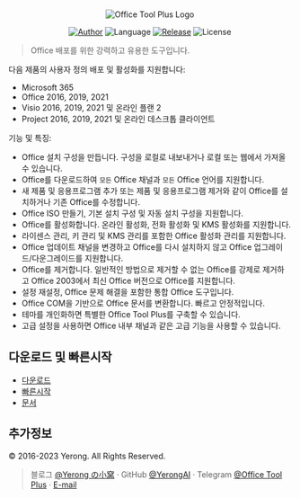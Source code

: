 ﻿#

<p align="center">
<img alt="Office Tool Plus Logo" src="https://otp.landian.vip/static/images/logo.webp"/>
</p>

<p align="center">
<a href="https://www.coolhub.top/" target="_blank"><img alt="Author" src="https://img.shields.io/badge/Author-Yerong-blue?style=flat-square"/></a>
<img alt="Language" src="https://img.shields.io/badge/Language-C%23-green?style=flat-square"/>
<a href="https://otp.landian.vip/" target="_blank"><img alt="Release" src="https://img.shields.io/github/v/release/YerongAI/Office-Tool?style=flat-square"/></a>
<img alt="License" src="https://img.shields.io/github/license/YerongAI/Office-Tool?style=flat-square"/>
</p>

> Office 배포를 위한 강력하고 유용한 도구입니다.

다음 제품의 사용자 정의 배포 및 활성화를 지원합니다:

- Microsoft 365
- Office 2016, 2019, 2021
- Visio 2016, 2019, 2021 및 온라인 플랜 2
- Project 2016, 2019, 2021 및 온라인 데스크톱 클라이언트

기능 및 특징:

- Office 설치 구성을 만듭니다. 구성을 로컬로 내보내거나 로컬 또는 웹에서 가져올 수 있습니다.
- Office를 다운로드하여 `모든` Office 채널과 `모든` Office 언어를 지원합니다.
- 새 제품 및 응용프로그램 추가 또는 제품 및 응용프로그램 제거와 같이 Office를 설치하거나 기존 Office를 수정합니다.
- Office ISO 만들기, 기본 설치 구성 및 자동 설치 구성을 지원합니다.
- Office를 활성화합니다. 온라인 활성화, 전화 활성화 및 KMS 활성화를 지원합니다.
- 라이센스 관리, 키 관리 및 KMS 관리를 포함한 Office 활성화 관리를 지원합니다.
- Office 업데이트 채널을 변경하고 Office를 다시 설치하지 않고 Office 업그레이드/다운그레이드를 지원합니다.
- Office를 제거합니다. 일반적인 방법으로 제거할 수 없는 Office를 강제로 제거하고 Office 2003에서 최신 Office 버전으로 Office를 지원합니다.
- 설정 재설정, Office 문제 해결을 포함한 통합 Office 도구입니다.
- Office COM을 기반으로 Office 문서를 변환합니다. 빠르고 안정적입니다.
- 테마를 개인화하면 특별한 Office Tool Plus를 구축할 수 있습니다.
- 고급 설정을 사용하면 Office 내부 채널과 같은 고급 기능을 사용할 수 있습니다.

## 다운로드 및 빠른시작

- [다운로드](https://otp.landian.vip/download.html)
- [빠른시작](https://github.com/YerongAI/Office-Tool/wiki)
- [문서](https://help.coolhub.top)

## 추가정보

© 2016-2023 Yerong. All Rights Reserved.

> 블로그 [@Yerong の小窝](https://www.coolhub.top/) · GitHub [@YerongAI](https://github.com/YerongAI) · Telegram [@Office Tool Plus](https://t.me/s/otp_channel) · [E-mail](mailto:yerong@coolhub.top)
